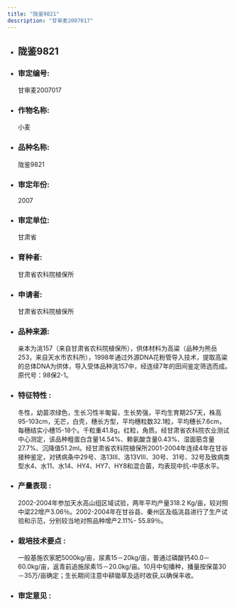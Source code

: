 ```yaml
---
title: "陇鉴9821"
description: "甘审麦2007017"
---
```

* ## 陇鉴9821
* ###  审定编号:  
   甘审麦2007017

*  ### 作物名称:  
   小麦

*   ###  品种名称: 
    陇鉴9821

*   ### 审定年份: 
    2007

*   ### 审定单位:  
    甘肃省

*   ### 育种者:  
    甘肃省农科院植保所

*   ### 申请者:  
    甘肃省农科院植保所

*   ### 品种来源:  
    亲本为洮157（来自甘肃省农科院植保所），供体材料为高粱（品种为熊岳253，来自天水市农科所），1998年通过外源DNA花粉管导入技术，提取高粱的总体DNA为供体，导入受体品种洮157中，经连续7年的田间鉴定筛选而成。原代号：98保2-1。

*   ### 特征特性 : 
    冬性，幼苗浓绿色，生长习性半匍匐，生长势强，平均生育期257天，株高95-103cm，无芒，白壳，穗长方型，平均穗粒数32.1粒，平均穗长7.6cm，每穗结实小穗15-18个。千粒重41.8g，红粒，角质。经甘肃省农科院农业测试中心测定，该品种粗蛋白含量14.54%、赖氨酸含量0.43%、湿面筋含量27.7%、沉降值51.2ml。经甘肃省农科院植保所2001-2004年连续4年在甘谷接种鉴定，对锈病条中29号、洛13Ⅲ、洛13Ⅷ、30号、31号、32号及致病类型水4、水11、水14、HY4、HY7、HY8和混合菌，均表现中抗-中感水平。

*   ### 产量表现 : 
     2002-2004年参加天水高山组区域试验，两年平均产量318.2 Kg/亩，较对照中梁22增产3.06％。2002-2004年在甘谷县、秦州区及临洮县进行了生产试验和示范，分别较当地对照品种增产2.11%- 55.89％。

*   ### 栽培技术要点 : 
    一般基施农家肥5000kg/亩，尿素15－20kg/亩，普通过磷酸钙40.0－60.0kg/亩，返青前追施尿素15－20.0kg/亩。10月中旬播种，播量按保苗30－35万/亩确定；生长期间注意中耕锄草及适时收获,以确保丰收。

*   ### 审定意见 : 
    
